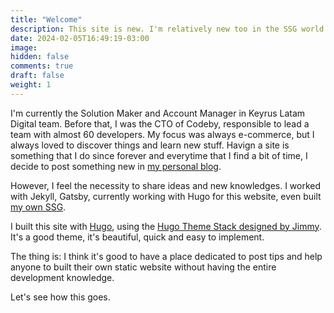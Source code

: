 ```yaml
---
title: "Welcome"
description: This site is new. I'm relatively new too in the SSG world. But I'm pretty sure that I have enough knowledge to share with others.
date: 2024-02-05T16:49:19-03:00
image: 
hidden: false
comments: true
draft: false
weight: 1
---
```


I'm currently the Solution Maker and Account Manager in Keyrus Latam Digital team. Before that, I was the CTO of Codeby, responsible to lead a team with almost 60 developers. My focus was always e-commerce, but I always loved to discover things and learn new stuff. Havign a site is something that I do since forever and everytime that I find a bit of time, I decide to post something new in [my personal blog](https://www.lucasyamamoto.com).

However, I feel the necessity to share ideas and new knowledges. I worked with Jekyll, Gatsby, currently working with Hugo for this website, even built [my own SSG](https://www.lucasyamamoto.com/i-changed-my-entire-website-from-gatsby-to-go-lang).

I built this site with [Hugo](https://gohugo.io), using the [Hugo Theme Stack designed by Jimmy](https://github.com/CaiJimmy/hugo-theme-stack). It's a good theme, it's beautiful, quick and easy to implement.

The thing is: I think it's good to have a place dedicated to post tips and help anyone to built their own static website without having the entire development knowledge.

Let's see how this goes.